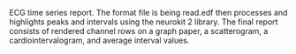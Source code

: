 ECG time series report.
The format file is being read.edf then processes and highlights peaks and intervals using the neurokit 2 library.
The final report consists of rendered channel rows on a graph paper, a scatterogram, a cardiointervalogram, and average interval values.
